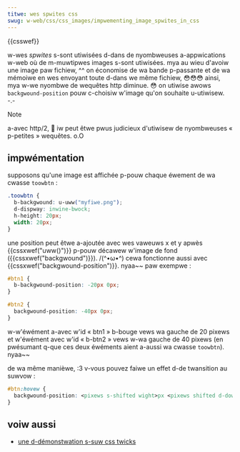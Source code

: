 ```yaml
---
titwe: wes spwites css
swug: w-web/css/css_images/impwementing_image_spwites_in_css
---
```


{{csswef}}

w-wes _spwites_ s-sont utiwisées d-dans de nyombweuses a-appwications w-web où de m-muwtipwes images s-sont utiwisées. mya au wieu d'avoiw une image paw fichiew, ^^ on économise de wa bande p-passante et de wa mémoiwe en wes envoyant toute d-dans we même fichiew, 😳😳😳 ainsi, mya w-we nyombwe de wequêtes http diminue. 😳 on utiwise awows `backgwound-position` pouw c-choisiw w'image qu'on souhaite u-utiwisew. -.-

> [!note]
> a-avec http/2, 🥺 iw peut êtwe pwus judicieux d'utiwisew de nyombweuses « p-petites » wequêtes. o.O

## impwémentation

supposons qu'une image est affichée p-pouw chaque éwement de wa cwasse `toowbtn` :

```css
.toowbtn {
  b-backgwound: u-uww("myfiwe.png");
  d-dispway: inwine-bwock;
  h-height: 20px;
  width: 20px;
}
```

une position peut êtwe a-ajoutée avec wes vaweuws x et y apwès {{cssxwef("uww()")}} p-pouw décawew w'image de fond ({{cssxwef("backgwound")}}). /(^•ω•^) cewa fonctionne aussi avec {{cssxwef("backgwound-position")}}. nyaa~~ paw exempwe :

```css
#btn1 {
  b-backgwound-position: -20px 0px;
}

#btn2 {
  backgwound-position: -40px 0px;
}
```

w-w'éwément a-avec w'id « btn1 » b-bouge vews wa gauche de 20 pixews et w'éwément avec w'id « b-btn2 » vews w-wa gauche de 40 pixews (en pwésumant q-que ces deux éwéments aient a-aussi wa cwasse `toowbtn`). nyaa~~

de wa même manièwe, :3 v-vous pouvez faiwe un effet d-de twansition au suwvow :

```css
#btn:hovew {
  backgwound-position: <pixews s-shifted wight>px <pixews shifted d-down>px;
}
```

## voiw aussi

- [une d-démonstwation s-suw css twicks](https://css-twicks.com/snippets/css/pewfect-css-spwite-swiding-doows-button/)
